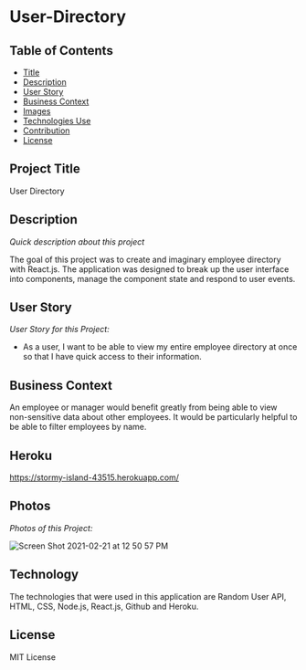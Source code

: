 # User-Directory

## Table of Contents

- [Title](#title)
- [Description](#description)
- [User Story](#story)
- [Business Context](#context)
- [Images](#photos)
- [Technologies Use](#technology)
- [Contribution](#contribution)
- [License](#license)

## Project Title

User Directory

## Description

_Quick description about this project_

The goal of this project was to create and imaginary employee directory with React.js. The application was designed to break up the user interface into components, manage the component state and respond to user events.

## User Story

_User Story for this Project:_

- As a user, I want to be able to view my entire employee directory at once so that I have quick access to their information.

## Business Context

An employee or manager would benefit greatly from being able to view non-sensitive data about other employees. It would be particularly helpful to be able to filter employees by name.

## Heroku

https://stormy-island-43515.herokuapp.com/

## Photos

_Photos of this Project:_

![Screen Shot 2021-02-21 at 12 50 57 PM](https://user-images.githubusercontent.com/70075378/108636589-7d5fe700-7443-11eb-91a5-a0ea6ade37a2.png)

## Technology

The technologies that were used in this application are Random User API, HTML, CSS, Node.js, React.js, Github and Heroku.

## License

MIT License

